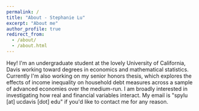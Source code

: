 ```yaml
---
permalink: /
title: "About - Stephanie Lu"
excerpt: "About me"
author_profile: true
redirect_from: 
  - /about/
  - /about.html
---
```


Hey! I'm an undergraduate student at the lovely University of California, Davis working toward degrees in economics and mathematical statistics. Currently I'm also working on my senior honors thesis, which explores the effects of income inequality on household debt measures across a sample of advanced economies over the medium-run. I am broadly interested in investigating how real and financial variables interact. My email is "spylu [at] ucdavis [dot] edu" if you'd like to contact me for any reason.

